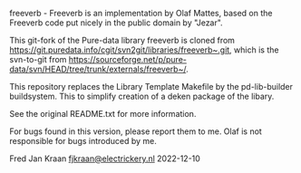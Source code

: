 freeverb - Freeverb is an implementation by Olaf Mattes, based on the 
Freeverb code put nicely in the public domain by "Jezar".

This git-fork of the Pure-data library freeverb is cloned from 
https://git.puredata.info/cgit/svn2git/libraries/freeverb~.git, which is 
the svn-to-git from 
https://sourceforge.net/p/pure-data/svn/HEAD/tree/trunk/externals/freeverb~/.

This repository replaces the Library Template Makefile by the pd-lib-builder 
buildsystem. This to simplify creation of a deken package of the libary.

See the original README.txt for more information.

For bugs found in this version, please report them to me. Olaf is not 
responsible for bugs introduced by me.

Fred Jan Kraan fjkraan@electrickery.nl 2022-12-10

